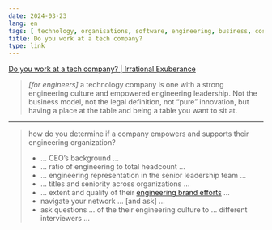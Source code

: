 ```yaml
---
date: 2024-03-23
lang: en
tags: [ technology, organisations, software, engineering, business, cost centre, profit centre ]
title: Do you work at a tech company?
type: link
---
```


[Do you work at a tech company? | Irrational Exuberance](https://lethain.com/tech-company/)

> *[for engineers]* a technology company is one with a strong engineering culture and empowered engineering leadership. Not the business model, not the legal definition, not “pure” innovation, but having a place at the table and being a table you want to sit at.

---

> how do you determine if a company empowers and supports their engineering organization?
>
> * … CEO’s background …
> * … ratio of engineering to total headcount …
> * … engineering representation in the senior leadership team …
> * … titles and seniority across organizations …
> * … extent and quality of their [engineering brand efforts](https://lethain.com/eng-brand/) …
> * navigate your network … [and ask] …
> * ask questions … of the their engineering culture to … different interviewers …

